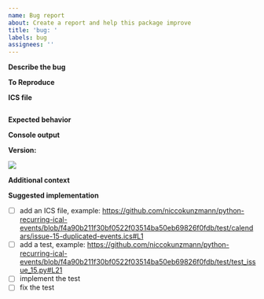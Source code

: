 ```yaml
---
name: Bug report
about: Create a report and help this package improve
title: 'bug: '
labels: bug
assignees: ''
---
```

<!-- This template is a suggestion. So, you do not have to use it. -->

**Describe the bug**
<!-- A clear and concise description of what the bug is. --> 

**To Reproduce**
<!-- Source code to reproduce the behavior. --> 

**ICS file**
<!-- Please paste an ICS file here which does not work or attach it. --> 

```
```

**Expected behavior**
<!-- A clear and concise description of what you expected to happen. --> 

**Console output**
<!-- If applicable, add output/screenshots to help explain your problem. --> 

**Version:**
<!-- Which Version do you use? --> 
![](https://raster.shields.io/badge/version-0.1.12b0-brightgreen.png)

**Additional context**
<!-- Add any other context about the problem here. Or maybe related issues. -->

**Suggested implementation**
<!-- If possible, suggest a way of solving this or just let this text down there remain as it is. -->

- [ ] add an ICS file, example:
    https://github.com/niccokunzmann/python-recurring-ical-events/blob/f4a90b211f30bf0522f03514ba50eb69826f0fdb/test/calendars/issue-15-duplicated-events.ics#L1
- [ ] add a test, example:
    https://github.com/niccokunzmann/python-recurring-ical-events/blob/f4a90b211f30bf0522f03514ba50eb69826f0fdb/test/test_issue_15.py#L21
- [ ] implement the test
- [ ] fix the test

